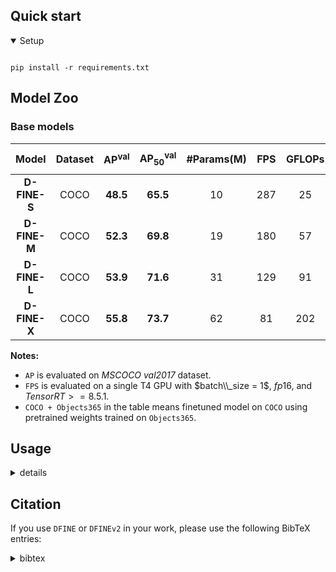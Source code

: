 
## Quick start

<details open>
<summary>Setup</summary>

```shell

pip install -r requirements.txt
```

## Model Zoo

### Base models

| Model | Dataset | AP<sup>val</sup> | AP<sub>50</sub><sup>val</sup> | #Params(M) | FPS | GFLOPs | config | Stage 1 | Stage 2 |
| :---: | :---: | :---: | :---: | :---: | :---: | :---: | :---: | :---: | :---: |
**D-FINE-S** | COCO | **48.5** | **65.5** | 10 | 287 | 25 | [config](./configs/dfine/dfine_hgnetv2_b4_6x_coco.yml) | [48.1](xxx.pth) | [48.5](xxx.pth)
**D-FINE-M** | COCO | **52.3** | **69.8** | 19 | 180 | 57 | [config](./configs/dfine/dfine_hgnetv2_b4_6x_coco.yml) | [52.1](xxx.pth) | [52.3](xxx.pth)
**D-FINE-L** | COCO | **53.9** | **71.6** | 31 | 129 | 91 | [config](./configs/dfine/dfine_hgnetv2_b4_6x_coco.yml) | [53.8](xxx.pth) | [53.9](xxx.pth)
**D-FINE-X** | COCO | **55.8** | **73.7** | 62 | 81 | 202 | [config](./configs/dfine/dfine_hgnetv2_b5_6x_coco.yml) | [55.6](xxx.pth) | [55.8](xxx.pth)


**Notes:**
- `AP` is evaluated on *MSCOCO val2017* dataset.
- `FPS` is evaluated on a single T4 GPU with $batch\\_size = 1$, $fp16$, and $TensorRT>=8.5.1$.
- `COCO + Objects365` in the table means finetuned model on `COCO` using pretrained weights trained on `Objects365`.


## Usage
<details>
<summary> details </summary>

<!-- <summary>1. Training </summary> -->
1. Training
```shell
CUDA_VISIBLE_DEVICES=0,1,2,3 torchrun --master_port=9909 --nproc_per_node=4 tools/train.py -c path/to/config --use-amp --seed=0 &> log.txt 2>&1 &
```

<!-- <summary>2. Testing </summary> -->
2. Testing
```shell
CUDA_VISIBLE_DEVICES=0,1,2,3 torchrun --master_port=9909 --nproc_per_node=4 tools/train.py -c path/to/config -r path/to/checkpoint --test-only
```

<!-- <summary>3. Tuning </summary> -->
3. Tuning
```shell
CUDA_VISIBLE_DEVICES=0,1,2,3 torchrun --master_port=9909 --nproc_per_node=4 tools/train.py -c path/to/config -t path/to/checkpoint --use-amp --seed=0 &> log.txt 2>&1 &
```

<!-- <summary>4. Export onnx </summary> -->
4. Export onnx
```shell
python tools/export_onnx.py -c path/to/config -r path/to/checkpoint --check
```

<!-- <summary>5. Inference </summary> -->
5. Inference

Support torch, onnxruntime, tensorrt and openvino, see details in *references/deploy*
```shell
python references/deploy/dfine_onnx.py --onnx-file=model.onnx --im-file=xxxx
python references/deploy/dfine_tensorrt.py --trt-file=model.trt --im-file=xxxx
python references/deploy/dfine_torch.py -c path/to/config -r path/to/checkpoint --im-file=xxx --device=cuda:0
```
</details>



## Citation
If you use `DFINE` or `DFINEv2` in your work, please use the following BibTeX entries:

<details>
<summary> bibtex </summary>

```latex

```
</details>
